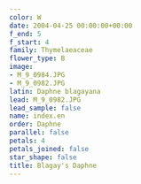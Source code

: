 ```yaml
---
color: W
date: 2004-04-25 00:00:00+00:00
f_end: 5
f_start: 4
family: Thymelaeaceae
flower_type: B
image:
- M_9_0984.JPG
- M_9_0982.JPG
latin: Daphne blagayana
lead: M_9_0982.JPG
lead_sample: false
name: index.en
order: Daphne
parallel: false
petals: 4
petals_joined: false
star_shape: false
title: Blagay's Daphne
---
```

